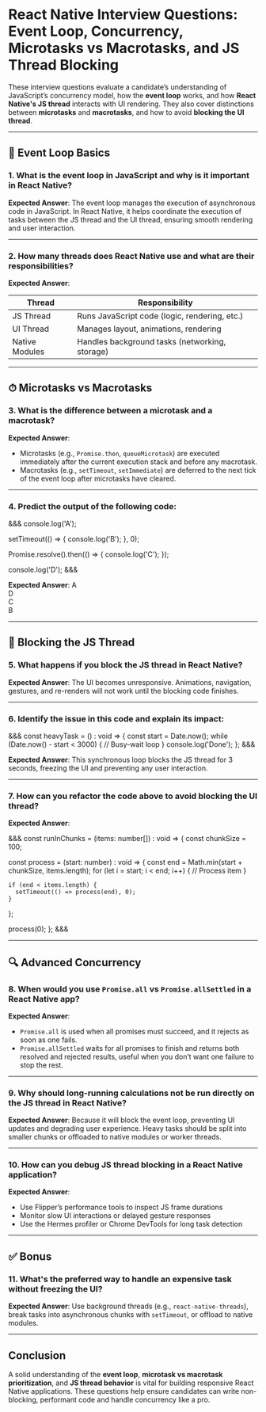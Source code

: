 # React Native Interview Questions: Event Loop, Concurrency, Microtasks vs Macrotasks, and JS Thread Blocking

These interview questions evaluate a candidate’s understanding of JavaScript’s concurrency model, how the **event loop** works, and how **React Native's JS thread** interacts with UI rendering. They also cover distinctions between **microtasks** and **macrotasks**, and how to avoid **blocking the UI thread**.

---

## 🔁 Event Loop Basics

### 1. What is the event loop in JavaScript and why is it important in React Native?

**Expected Answer**: The event loop manages the execution of asynchronous code in JavaScript. In React Native, it helps coordinate the execution of tasks between the JS thread and the UI thread, ensuring smooth rendering and user interaction.

---

### 2. How many threads does React Native use and what are their responsibilities?

**Expected Answer**:

| Thread        | Responsibility                                |
|---------------|-----------------------------------------------|
| JS Thread     | Runs JavaScript code (logic, rendering, etc.) |
| UI Thread     | Manages layout, animations, rendering          |
| Native Modules| Handles background tasks (networking, storage) |

---

## ⏱ Microtasks vs Macrotasks

### 3. What is the difference between a microtask and a macrotask?

**Expected Answer**:  
- Microtasks (e.g., `Promise.then`, `queueMicrotask`) are executed immediately after the current execution stack and before any macrotask.  
- Macrotasks (e.g., `setTimeout`, `setImmediate`) are deferred to the next tick of the event loop after microtasks have cleared.

---

### 4. Predict the output of the following code:

&&&
console.log('A');

setTimeout(() => {
  console.log('B');
}, 0);

Promise.resolve().then(() => {
  console.log('C');
});

console.log('D');
&&&

**Expected Answer**:
A  
D  
C  
B

---

## 🛑 Blocking the JS Thread

### 5. What happens if you block the JS thread in React Native?

**Expected Answer**: The UI becomes unresponsive. Animations, navigation, gestures, and re-renders will not work until the blocking code finishes.

---

### 6. Identify the issue in this code and explain its impact:

&&&
const heavyTask = () : void => {
  const start = Date.now();
  while (Date.now() - start < 3000) {
    // Busy-wait loop
  }
  console.log('Done');
};
&&&

**Expected Answer**: This synchronous loop blocks the JS thread for 3 seconds, freezing the UI and preventing any user interaction.

---

### 7. How can you refactor the code above to avoid blocking the UI thread?

**Expected Answer**:

&&&
const runInChunks = (items: number[]) : void => {
  const chunkSize = 100;

  const process = (start: number) : void => {
    const end = Math.min(start + chunkSize, items.length);
    for (let i = start; i < end; i++) {
      // Process item
    }

    if (end < items.length) {
      setTimeout(() => process(end), 0);
    }
  };

  process(0);
};
&&&

---

## 🔍 Advanced Concurrency

### 8. When would you use `Promise.all` vs `Promise.allSettled` in a React Native app?

**Expected Answer**:  
- `Promise.all` is used when all promises must succeed, and it rejects as soon as one fails.  
- `Promise.allSettled` waits for all promises to finish and returns both resolved and rejected results, useful when you don’t want one failure to stop the rest.

---

### 9. Why should long-running calculations not be run directly on the JS thread in React Native?

**Expected Answer**: Because it will block the event loop, preventing UI updates and degrading user experience. Heavy tasks should be split into smaller chunks or offloaded to native modules or worker threads.

---

### 10. How can you debug JS thread blocking in a React Native application?

**Expected Answer**:
- Use Flipper’s performance tools to inspect JS frame durations  
- Monitor slow UI interactions or delayed gesture responses  
- Use the Hermes profiler or Chrome DevTools for long task detection

---

## ✅ Bonus

### 11. What's the preferred way to handle an expensive task without freezing the UI?

**Expected Answer**: Use background threads (e.g., `react-native-threads`), break tasks into asynchronous chunks with `setTimeout`, or offload to native modules.

---

## Conclusion

A solid understanding of the **event loop**, **microtask vs macrotask prioritization**, and **JS thread behavior** is vital for building responsive React Native applications. These questions help ensure candidates can write non-blocking, performant code and handle concurrency like a pro.